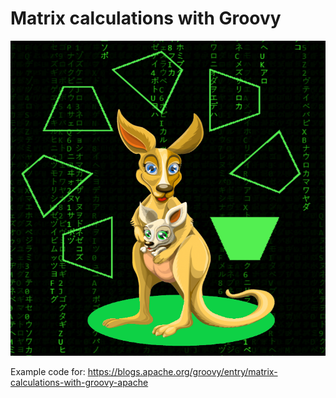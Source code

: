 # Matrix calculations with Groovy

![Marvin the Martian](./docs/images/MatrixKangaroo.png)

Example code for:
https://blogs.apache.org/groovy/entry/matrix-calculations-with-groovy-apache
